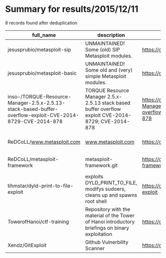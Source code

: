
# Summary for results/2015/12/11
    
8 records found after deduplication

| full_name | description | html_url | matched_list | matched_count | pushed_at | size | stargazers_count | language | forks_count | vul_ids |
|-----------------------------------------------------------------------------------------------------------|------------------------------------------------------------------------------------------------------|------------------------------------------------------------------------------------------------------------------------------|----------------------------------|-----------------|---------------------------|--------|--------------------|------------|---------------|-----------------------------------|
| jesusprubio/metasploit-sip | UNMAINTAINED! Some (old) SIP Metasploit modules. | https://github.com/jesusprubio/metasploit-sip | ['metasploit module OR payload'] | 1 | 2015-12-11 23:43:47+00:00 | 12 | 2 | Ruby | 4 | [] |
| jesusprubio/metasploit-basic | UNMAINTAINED! Some old and (very) simple Metasploit modules. | https://github.com/jesusprubio/metasploit-basic | ['metasploit module OR payload'] | 1 | 2015-12-11 23:42:02+00:00 | 3 | 2 | Ruby | 1 | [] |
| inso-/TORQUE-Resource-Manager-2.5.x-2.5.13-stack-based-buffer-overflow-exploit-CVE-2014-8729-CVE-2014-878 | TORQUE Resource Manager 2.5.x-2.5.13 stack based buffer overflow exploit CVE-2014-8729; CVE-2014-878 | https://github.com/inso-/TORQUE-Resource-Manager-2.5.x-2.5.13-stack-based-buffer-overflow-exploit-CVE-2014-8729-CVE-2014-878 | ['cve-2', 'exploit'] | 2 | 2015-12-11 08:10:22+00:00 | 4 | 2 | Python | 0 | ['CVE-2014-8729', 'CVE-2014-878'] |
| ReDCoLL/www.metasploit.com | www.metasploit.com | https://github.com/ReDCoLL/www.metasploit.com | ['metasploit module OR payload'] | 1 | 2015-12-11 09:22:51+00:00 | 0 | 0 | | 0 | [] |
| ReDCoLL/metasploit-framework | metasploit-framework.git | https://github.com/ReDCoLL/metasploit-framework | ['metasploit module OR payload'] | 1 | 2015-12-11 09:26:51+00:00 | 0 | 0 | | 0 | [] |
| tihmstar/dyld-print-to-file-exploit | exploits DYLD_PRINT_TO_FILE, modifys sudoers, cleans up and spawns root shell | https://github.com/tihmstar/dyld-print-to-file-exploit | ['exploit'] | 1 | 2015-12-11 14:14:30+00:00 | 5 | 5 | C | 0 | [] |
| TowerofHanoi/ctf-training | Repository with the material of the Tower of Hanoi introductory briefings on binary exploitation | https://github.com/TowerofHanoi/ctf-training | ['exploit'] | 1 | 2015-12-11 15:07:02+00:00 | 1706 | 16 | C | 3 | [] |
| Xendz/GitExploit | Github Vulnerbility Scanner | https://github.com/Xendz/GitExploit | ['exploit'] | 1 | 2015-12-11 18:29:58+00:00 | 3 | 0 | Python | 0 | [] |
